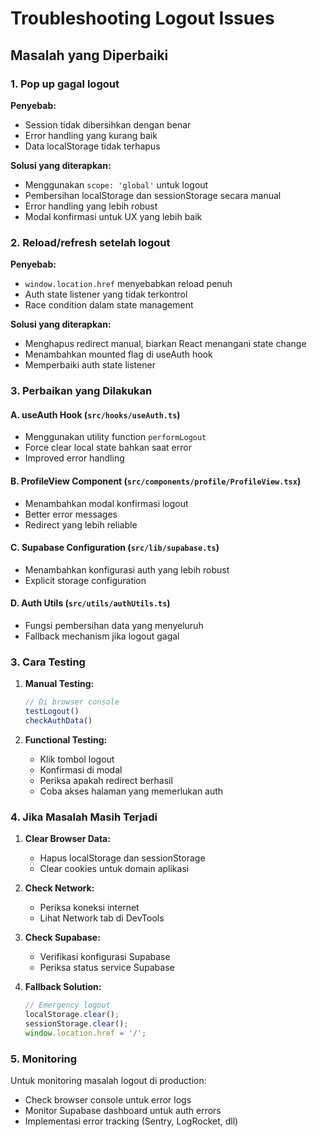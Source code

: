 # Troubleshooting Logout Issues

## Masalah yang Diperbaiki

### 1. Pop up gagal logout
**Penyebab:**
- Session tidak dibersihkan dengan benar
- Error handling yang kurang baik
- Data localStorage tidak terhapus

**Solusi yang diterapkan:**
- Menggunakan `scope: 'global'` untuk logout
- Pembersihan localStorage dan sessionStorage secara manual
- Error handling yang lebih robust
- Modal konfirmasi untuk UX yang lebih baik

### 2. Reload/refresh setelah logout
**Penyebab:**
- `window.location.href` menyebabkan reload penuh
- Auth state listener yang tidak terkontrol
- Race condition dalam state management

**Solusi yang diterapkan:**
- Menghapus redirect manual, biarkan React menangani state change
- Menambahkan mounted flag di useAuth hook
- Memperbaiki auth state listener

### 3. Perbaikan yang Dilakukan

#### A. useAuth Hook (`src/hooks/useAuth.ts`)
- Menggunakan utility function `performLogout`
- Force clear local state bahkan saat error
- Improved error handling

#### B. ProfileView Component (`src/components/profile/ProfileView.tsx`)
- Menambahkan modal konfirmasi logout
- Better error messages
- Redirect yang lebih reliable

#### C. Supabase Configuration (`src/lib/supabase.ts`)
- Menambahkan konfigurasi auth yang lebih robust
- Explicit storage configuration

#### D. Auth Utils (`src/utils/authUtils.ts`)
- Fungsi pembersihan data yang menyeluruh
- Fallback mechanism jika logout gagal

### 3. Cara Testing

1. **Manual Testing:**
   ```javascript
   // Di browser console
   testLogout()
   checkAuthData()
   ```

2. **Functional Testing:**
   - Klik tombol logout
   - Konfirmasi di modal
   - Periksa apakah redirect berhasil
   - Coba akses halaman yang memerlukan auth

### 4. Jika Masalah Masih Terjadi

1. **Clear Browser Data:**
   - Hapus localStorage dan sessionStorage
   - Clear cookies untuk domain aplikasi

2. **Check Network:**
   - Periksa koneksi internet
   - Lihat Network tab di DevTools

3. **Check Supabase:**
   - Verifikasi konfigurasi Supabase
   - Periksa status service Supabase

4. **Fallback Solution:**
   ```javascript
   // Emergency logout
   localStorage.clear();
   sessionStorage.clear();
   window.location.href = '/';
   ```

### 5. Monitoring

Untuk monitoring masalah logout di production:
- Check browser console untuk error logs
- Monitor Supabase dashboard untuk auth errors
- Implementasi error tracking (Sentry, LogRocket, dll)